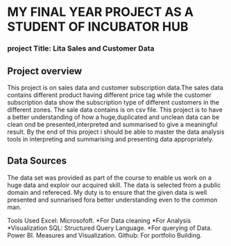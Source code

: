 # MY FINAL YEAR PROJECT AS A STUDENT OF INCUBATOR HUB
### project Title: Lita Sales and Customer Data

## Project overview
This project is on sales data and customer subscription data.The sales data contains different product having different price tag while the customer subscription data show the subscription type of different customers in the different zones. The sale data contains is on csv file. This project is to have a better understanding of how a huge,duplicated and unclean data can be clean ond be presented,interpreted and summarised to give a meaningful result. By the end of this project i should be able to master the data analysis tools in interpreting and summarising and presenting data appropriately.

## Data Sources
The data set was provided as part of the course to enable us work on a huge data and exploir our acquired skill. The data is selected from a public domain and refereced. My duty is to 
 ensure that the given data is well presented and sunnarised fora better understanding even to the common man.

 Tools Used
 Excel: Microsofoft.
        *For Data cleaning
        *For Analysis
        *Visualization
 SQL: Structured Query Language.
      *For querying of Data.
 Power BI. Measures and Visualization.
 Github: For portfolio Building.


